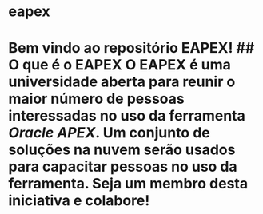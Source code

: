 # eapex
# Bem vindo ao repositório EAPEX! ## O que é o EAPEX O **EAPEX** é uma universidade aberta para reunir o maior número de pessoas interessadas  no uso da ferramenta *Oracle APEX*. Um conjunto de soluções na nuvem serão usados para  capacitar pessoas no uso da ferramenta.  Seja um membro desta iniciativa e colabore!

